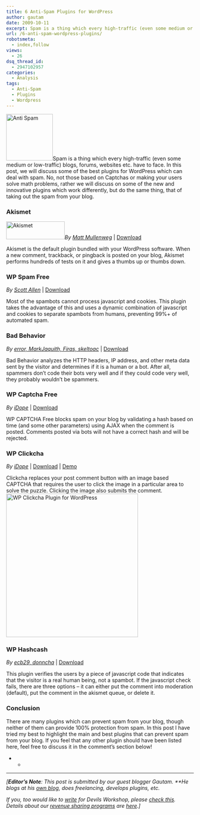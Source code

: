 ```yaml
---
title: 6 Anti-Spam Plugins for WordPress
author: gautam
date: 2009-10-11
excerpt: Spam is a thing which every high-traffic (even some medium or low-traffic) blogs, forums, websites etc. have to face. In this post, we will discuss some of the best plugins for WordPress which can deal with spam. No, not those based on Captchas or making your users solve math problems, rather we will discuss on some of the new and innovative plugins which work differently, but do the same thing, that of taking out the spam from your blog.
url: /6-anti-spam-wordpress-plugins/
robotsmeta:
  - index,follow
views:
  - 26
dsq_thread_id:
  - 2947102957
categories:
  - Analysis
tags:
  - Anti-Spam
  - Plugins
  - Wordpress
---
```

<img class="alignleft size-full wp-image-15692" src="http://cdn.devilsworkshop.org/files/2009/10/anti-spam.png" alt="Anti Spam" width="125" height="125" />Spam is a thing which every high-traffic (even some medium or low-traffic) blogs, forums, websites etc. have to face. In this post, we will discuss some of the best plugins for WordPress which can deal with spam. No, not those based on Captchas or making your users solve math problems, rather we will discuss on some of the new and innovative plugins which work differently, but do the same thing, that of taking out the spam from your blog.

### Akismet

<img class="alignright size-full wp-image-15677" src="http://cdn.devilsworkshop.org/files/2009/10/akismet.png" alt="Akismet" width="157" height="48" />*By <a href="http://ma.tt/" onclick="_gaq.push(['_trackEvent', 'outbound-article', 'http://ma.tt/', 'Matt Mullenweg']);" title="Matt Mullenweg">Matt Mullenweg</a>* | <a href="http://wordpress.org/extend/plugins/akismet/" onclick="_gaq.push(['_trackEvent', 'outbound-article', 'http://wordpress.org/extend/plugins/akismet/', 'Download']);" title="Akismet Plugin for WordPress">Download</a>

Akismet is the default plugin bundled with your WordPress software. When a new comment, trackback, or pingback is posted on your blog, Akismet performs hundreds of tests on it and gives a thumbs up or thumbs down.

### WP Spam Free

*By <a href="http://www.hybrid6.com/" onclick="_gaq.push(['_trackEvent', 'outbound-article', 'http://www.hybrid6.com/', 'Scott Allen']);" >Scott Allen</a>* | <a href="http://wordpress.org/extend/plugins/wp-spamfree/" onclick="_gaq.push(['_trackEvent', 'outbound-article', 'http://wordpress.org/extend/plugins/wp-spamfree/', 'Download']);" title="WP Spam Free Plugin">Download</a>

Most of the spambots cannot process javascript and cookies. This plugin takes the advantage of this and uses a dynamic combination of javascript and cookies to separate spambots from humans, preventing 99%+ of automated spam.

### Bad Behavior

*By <a href="http://www.bad-behavior.ioerror.us/" onclick="_gaq.push(['_trackEvent', 'outbound-article', 'http://www.bad-behavior.ioerror.us/', 'error, MarkJaquith, Firas, skeltoac']);" title="Bad Behaviour Plugin for WordPress">error, MarkJaquith, Firas, skeltoac</a>* | <a href="http://wordpress.org/extend/plugins/bad-behavior/" onclick="_gaq.push(['_trackEvent', 'outbound-article', 'http://wordpress.org/extend/plugins/bad-behavior/', 'Download']);" title="Bad Behaviour Plugin for WordPress">Download</a>

Bad Behavior analyzes the HTTP headers, IP address, and other meta data sent by the visitor and determines if it is a human or a bot. After all, spammers don&#8217;t code their bots very well and if they could code very well, they probably wouldn’t be spammers.

### WP Captcha Free

*By <a href="http://wordpresssupplies.com/" onclick="_gaq.push(['_trackEvent', 'outbound-article', 'http://wordpresssupplies.com/', 'iDope']);" title="WP Captcha Free Plugin by iDope for WordPress">iDope</a>* | <a href="http://wordpress.org/extend/plugins/wp-captcha-free/" onclick="_gaq.push(['_trackEvent', 'outbound-article', 'http://wordpress.org/extend/plugins/wp-captcha-free/', 'Download']);" title="Download WP Captcha Free Plugin for WordPress">Download</a>

WP CAPTCHA Free blocks spam on your blog by validating a hash based on time (and some other parameters) using AJAX when the comment is posted. Comments posted via bots will not have a correct hash and will be rejected.

### WP Clickcha

*By <a href="http://clickcha.com/" onclick="_gaq.push(['_trackEvent', 'outbound-article', 'http://clickcha.com/', 'iDope']);" title="WP Clickcha Plugin by iDope for WordPress">iDope</a>* | <a href="http://wordpress.org/extend/plugins/wp-clickcha/" onclick="_gaq.push(['_trackEvent', 'outbound-article', 'http://wordpress.org/extend/plugins/wp-clickcha/', 'Download']);" title="Download WP Clickcha Plugin for WordPress">Download</a> | <a href="http://clickcha.com/demo/" onclick="_gaq.push(['_trackEvent', 'outbound-article', 'http://clickcha.com/demo/', 'Demo']);" title="Demo for Clickcha Plugin for WordPress">Demo</a>

<p style="text-align: left">
  Clickcha replaces your post comment button with an image based CAPTCHA that requires the user to click the image in a particular area to solve the puzzle. Clicking the image also submits the comment.<a href="http://cdn.devilsworkshop.org/files/2009/10/clickcha.png"><img class="size-full wp-image-15684 aligncenter" src="http://cdn.devilsworkshop.org/files/2009/10/clickcha.png" alt="WP Clickcha Plugin for WordPress" width="354" height="386" /></a>
</p>

<h3 style="text-align: left">
  WP Hashcash
</h3>

<p style="text-align: left">
  <em>By <a href="http://elliottback.com/" onclick="_gaq.push(['_trackEvent', 'outbound-article', 'http://elliottback.com/', 'ecb29, donncha']);" >ecb29, donncha</a></em> | <a href="http://wordpress.org/extend/plugins/wp-hashcash/" onclick="_gaq.push(['_trackEvent', 'outbound-article', 'http://wordpress.org/extend/plugins/wp-hashcash/', 'Download']);" title="WP Hashcash Plugin for WordPress">Download</a>
</p>

This plugin verifies the users by a piece of javascript code that indicates that the visitor is a real human being, not a spambot. If the javascript check fails, there are three options &#8211; it can either put the comment into moderation (default), put the comment in the akismet queue, or delete it.

### Conclusion

There are many plugins which can prevent spam from your blog, though neither of them can provide 100% protection from spam. In this post I have tried my best to highlight the main and best plugins that can prevent spam from your blog. If you feel that any other plugin should have been listed here, feel free to discuss it in the comment&#8217;s section below!

* *

* * *

*[**Editor&#8217;s Note**: This post is submitted by our guest blogger Gautam. **He blogs at his <a href="http://gaut.am/" onclick="_gaq.push(['_trackEvent', 'outbound-article', 'http://gaut.am/', 'own blog']);" title="Gautam">own blog</a>, does freelancing, develops plugins, etc<a href="http://www.orkutplus.net/" onclick="_gaq.push(['_trackEvent', 'outbound-article', 'http://www.orkutplus.net/', '']);" target="_blank"></a>.*</p> 

*If you, too would like to [write][1] for Devils Workshop, please [check this][1]. Details about our [revenue sharing programs][1] are [here][1].]*

 [1]: http://devilsworkshop.org/join-dw/
